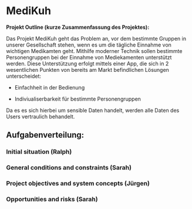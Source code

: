 # MediKuh
**Projekt Outline (kurze Zusammenfassung des Projektes):**

Das Projekt MediKuh geht das Problem an, vor dem bestimmte Gruppen in unserer Gesellschaft stehen, wenn es um die tägliche Einnahme von wichtigen Medikamten geht. Mithilfe moderner Technik sollen bestimmte Personengruppen bei der Einnahme von Mediekamenten unterstützt werden. Diese Unterstützung erfolgt mittels einer App, die sich in 2 wesentlichen Punkten von bereits am Markt befindlichen Lösungen unterscheidet:

- Einfachheit in der Bedienung
* Indiviualiserbarkeit für bestimmte Personengruppen

Da es es sich hierbei um sensible Daten handelt, werden alle Daten des Users vertraulich behandelt.


## Aufgabenverteilung:


### Initial situation (Ralph)

### General conditions and constraints (Sarah)

### Project objectives and system concepts (Jürgen)

### Opportunities and risks (Sarah)
